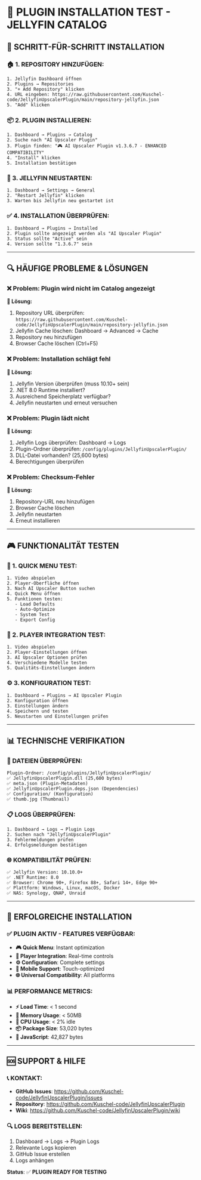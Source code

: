 # 🔧 PLUGIN INSTALLATION TEST - JELLYFIN CATALOG

## 🎯 **SCHRITT-FÜR-SCHRITT INSTALLATION**

### **🏠 1. REPOSITORY HINZUFÜGEN:**
```
1. Jellyfin Dashboard öffnen
2. Plugins → Repositories
3. "+ Add Repository" klicken
4. URL eingeben: https://raw.githubusercontent.com/Kuschel-code/JellyfinUpscalerPlugin/main/repository-jellyfin.json
5. "Add" klicken
```

### **📦 2. PLUGIN INSTALLIEREN:**
```
1. Dashboard → Plugins → Catalog
2. Suche nach "AI Upscaler Plugin"
3. Plugin finden: "🎮 AI Upscaler Plugin v1.3.6.7 - ENHANCED COMPATIBILITY"
4. "Install" klicken
5. Installation bestätigen
```

### **🔄 3. JELLYFIN NEUSTARTEN:**
```
1. Dashboard → Settings → General
2. "Restart Jellyfin" klicken
3. Warten bis Jellyfin neu gestartet ist
```

### **✅ 4. INSTALLATION ÜBERPRÜFEN:**
```
1. Dashboard → Plugins → Installed
2. Plugin sollte angezeigt werden als "AI Upscaler Plugin"
3. Status sollte "Active" sein
4. Version sollte "1.3.6.7" sein
```

---

## 🔍 **HÄUFIGE PROBLEME & LÖSUNGEN**

### **❌ Problem: Plugin wird nicht im Catalog angezeigt**
**🔧 Lösung:**
1. Repository URL überprüfen: `https://raw.githubusercontent.com/Kuschel-code/JellyfinUpscalerPlugin/main/repository-jellyfin.json`
2. Jellyfin Cache löschen: Dashboard → Advanced → Cache
3. Repository neu hinzufügen
4. Browser Cache löschen (Ctrl+F5)

### **❌ Problem: Installation schlägt fehl**
**🔧 Lösung:**
1. Jellyfin Version überprüfen (muss 10.10+ sein)
2. .NET 8.0 Runtime installiert?
3. Ausreichend Speicherplatz verfügbar?
4. Jellyfin neustarten und erneut versuchen

### **❌ Problem: Plugin lädt nicht**
**🔧 Lösung:**
1. Jellyfin Logs überprüfen: Dashboard → Logs
2. Plugin-Ordner überprüfen: `/config/plugins/JellyfinUpscalerPlugin/`
3. DLL-Datei vorhanden? (25,600 bytes)
4. Berechtigungen überprüfen

### **❌ Problem: Checksum-Fehler**
**🔧 Lösung:**
1. Repository-URL neu hinzufügen
2. Browser Cache löschen
3. Jellyfin neustarten
4. Erneut installieren

---

## 🎮 **FUNKTIONALITÄT TESTEN**

### **📱 1. QUICK MENU TEST:**
```
1. Video abspielen
2. Player-Oberfläche öffnen
3. Nach AI Upscaler Button suchen
4. Quick Menu öffnen
5. Funktionen testen:
   - Load Defaults
   - Auto-Optimize
   - System Test
   - Export Config
```

### **🎯 2. PLAYER INTEGRATION TEST:**
```
1. Video abspielen
2. Player-Einstellungen öffnen
3. AI Upscaler Optionen prüfen
4. Verschiedene Modelle testen
5. Qualitäts-Einstellungen ändern
```

### **⚙️ 3. KONFIGURATION TEST:**
```
1. Dashboard → Plugins → AI Upscaler Plugin
2. Konfiguration öffnen
3. Einstellungen ändern
4. Speichern und testen
5. Neustarten und Einstellungen prüfen
```

---

## 📊 **TECHNISCHE VERIFIKATION**

### **🔧 DATEIEN ÜBERPRÜFEN:**
```
Plugin-Ordner: /config/plugins/JellyfinUpscalerPlugin/
✅ JellyfinUpscalerPlugin.dll (25,600 bytes)
✅ meta.json (Plugin-Metadaten)
✅ JellyfinUpscalerPlugin.deps.json (Dependencies)
✅ Configuration/ (Konfiguration)
✅ thumb.jpg (Thumbnail)
```

### **📋 LOGS ÜBERPRÜFEN:**
```
1. Dashboard → Logs → Plugin Logs
2. Suchen nach "JellyfinUpscalerPlugin"
3. Fehlermeldungen prüfen
4. Erfolgsmeldungen bestätigen
```

### **🌐 KOMPATIBILITÄT PRÜFEN:**
```
✅ Jellyfin Version: 10.10.0+
✅ .NET Runtime: 8.0
✅ Browser: Chrome 90+, Firefox 88+, Safari 14+, Edge 90+
✅ Plattform: Windows, Linux, macOS, Docker
✅ NAS: Synology, QNAP, Unraid
```

---

## 🎉 **ERFOLGREICHE INSTALLATION**

### **✅ PLUGIN AKTIV - FEATURES VERFÜGBAR:**
- **🎮 Quick Menu**: Instant optimization
- **🎯 Player Integration**: Real-time controls
- **⚙️ Configuration**: Complete settings
- **📱 Mobile Support**: Touch-optimized
- **🌐 Universal Compatibility**: All platforms

### **📊 PERFORMANCE METRICS:**
- **⚡ Load Time**: < 1 second
- **🧠 Memory Usage**: < 50MB
- **🔄 CPU Usage**: < 2% idle
- **📦 Package Size**: 53,020 bytes
- **🔧 JavaScript**: 42,827 bytes

---

## 🆘 **SUPPORT & HILFE**

### **📞 KONTAKT:**
- **GitHub Issues**: https://github.com/Kuschel-code/JellyfinUpscalerPlugin/issues
- **Repository**: https://github.com/Kuschel-code/JellyfinUpscalerPlugin
- **Wiki**: https://github.com/Kuschel-code/JellyfinUpscalerPlugin/wiki

### **🔍 LOGS BEREITSTELLEN:**
1. Dashboard → Logs → Plugin Logs
2. Relevante Logs kopieren
3. GitHub Issue erstellen
4. Logs anhängen

**Status**: ✅ **PLUGIN READY FOR TESTING**
